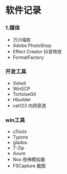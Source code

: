 # 软件记录

### 1.媒体
* 万兴喵影
* Adobe PhotoShop
* Effect Creator 抖音特效
* FormatFactory




### 开发工具
* Xshell
* WinSCP
* TortoiseGit
* Hbuilder
* nat123 内网穿透



### win工具
* uTools
* Typora
* glados
* 7-Zip
* Axure
* Nox 夜神模拟器
* FSCapture 截图
